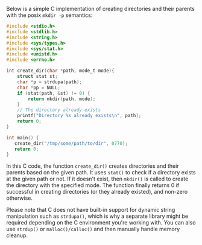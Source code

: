  Below is a simple C implementation of creating directories and their parents with the posix `mkdir -p` semantics:

```C
#include <stdio.h>
#include <stdlib.h>
#include <string.h>
#include <sys/types.h> 
#include <sys/stat.h>
#include <unistd.h>
#include <errno.h>

int create_dir(char *path, mode_t mode){
    struct stat st;
    char *p = strdupa(path);
    char *pp = NULL;
    if (stat(path, &st) != 0) {
        return mkdir(path, mode);
    }
    // The directory already exists
    printf("Directory %s already exists\n", path);
    return 0;
}

int main() {
   create_dir("/tmp/some/path/to/dir", 0770);
   return 0;
}
```
In this C code, the function `create_dir()` creates directories and their parents based on the given path. It uses `stat()` to check if a directory exists at the given path or not. If it doesn't exist, then `mkdir()` is called to create the directory with the specified mode. The function finally returns 0 if successful in creating directories (or they already existed), and non-zero otherwise.

Please note that C does not have built-in support for dynamic string manipulation such as `strdupa()`, which is why a separate library might be required depending on the C environment you're working with. You can also use `strdup()` or `malloc()/calloc()` and then manually handle memory cleanup.
